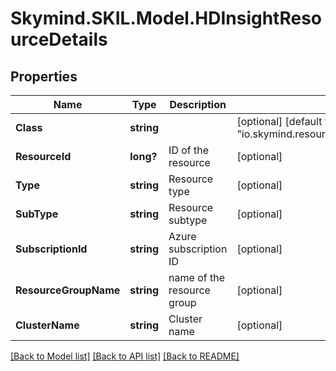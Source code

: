 # Skymind.SKIL.Model.HDInsightResourceDetails
## Properties

Name | Type | Description | Notes
------------ | ------------- | ------------- | -------------
**Class** | **string** |  | [optional] [default to "io.skymind.resource.model.subtypes.compute.HDInsightResourceDetails"]
**ResourceId** | **long?** | ID of the resource | [optional] 
**Type** | **string** | Resource type | [optional] 
**SubType** | **string** | Resource subtype | [optional] 
**SubscriptionId** | **string** | Azure subscription ID | [optional] 
**ResourceGroupName** | **string** | name of the resource group | [optional] 
**ClusterName** | **string** | Cluster name | [optional] 

[[Back to Model list]](../README.md#documentation-for-models) [[Back to API list]](../README.md#documentation-for-api-endpoints) [[Back to README]](../README.md)

